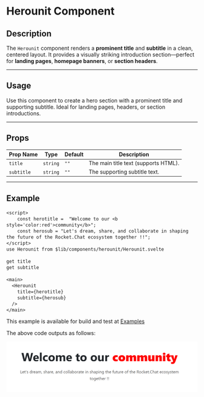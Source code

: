 # Herounit Component

## Description
The `Herounit` component renders a **prominent title** and **subtitle** in a clean, centered layout. It provides a visually striking introduction section—perfect for **landing pages**, **homepage banners**, or **section headers**.

---

## Usage

Use this component to create a hero section with a prominent title and supporting subtitle. Ideal for landing pages, headers, or section introductions.

---

## Props

| Prop Name  | Type     | Default | Description                          |
| ---------- | -------- | ------- | ------------------------------------ |
| `title`    | `string` | `""`    | The main title text (supports HTML). |
| `subtitle` | `string` | `""`    | The supporting subtitle text.        |

---

## Example

```svelte
<script>
    const herotitle =  "Welcome to our <b style='color:red'>community</b>";
    const herosub = "Let's dream, share, and collaborate in shaping the future of the Rocket.Chat ecosystem together !!";
</script>
use Herounit from $lib/components/herounit/Herounit.svelte

get title
get subtitle

<main>
  <Herounit 
    title={herotitle} 
    subtitle={herosub} 
  />
</main>

```
This example is available for build and test at [Examples](../examples/herounit.md)

The above code outputs as follows:

![Herounit image.](./docsImages/HerounitImage.png "This is a Herounit component image.")